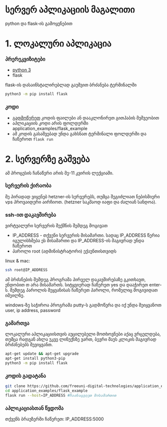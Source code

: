 # სერვერ აპლიკაციის მაგალითი
python და flask-ის გამოყენებით

# 1. ლოკალური აპლიკაცია

### პრერეკვიზიტები
- [python 3](https://www.python.org/downloads/)
- flask

flask-ის დასაინსტალირებლად გაუშვით ბრძანება ტერმინალში
```sh
python3 -m pip install flask
```

### კოდი
- [გადმოწერეთ](https://github.com/freeuni-digital-technologies/application_examples/archive/refs/heads/main.zip) კოდის ფაილები ან დააკლონირეთ გითჰაბის მეშვეობით
- აპლიკაციის კოდი არის ფოლდერში application_examples/flask_example
- ამ კოდის გასაშვებად უნდა გახსნათ ტერმინალი ფოლდერში და ჩაწეროთ `flask run`

# 2. სერვერზე გაშვება
ამ პროცესის ჩანაწერი არის მე-11 კვირის ლექციაში.

### სერვერის ქირაობა
მე პირადად ვიყენებ hetzner-ის სერვერებს, თუმცა შეგიძლიათ ნებისმიერი vps პროვაიდერი აირჩიოთ. (hetzner საკმაოდ იაფი და ძალიან სანდოა).

### ssh-ით დაკავშირება
ვირტუალური სერვერის შექმნის შემდეგ მოგივათ 
- IP_ADDRESS - თქვენი სერვერის მისამართი. სადაც IP_ADDRESS წერია იგულისხმება ეს მისამართი და IP_ADDRESS-ის მაგივრად უნდა ჩაწეროთ
- პაროლი root (ადმინისტრატორი) ექაუნთისთვიდს

linux & mac:
```sh
ssh root@IP_ADDRESS
```
ამ ბრძანების შემდეგ პროგრამა პირველ დაკავშირებაზე გკითხავთ, ენდობით თ არა მისამართს. სიტყვიერად ჩაწერეთ yes და დააჭირეთ enter-ს. შემდეგ პაროლის შეყვანისას ჩაწერეთ პაროლი, რომელიც მოგივიდათ იმეილზე.

windows-ზე საჭიროა პროგრამა putty-ს გადმოწერა და იქ უნდა შეიყვანოთ user, ip address, password

### გამართვა
ლოკალური აპლიკაციისთვის აუცილებელი მოთხოვნები აქაც ვრცელდება, თუმცა რადგან ახლა უკვე ლინუქსზე ვართ, ბევრი მაუს კლიკის მაგივრად ბრძანებებს შევიყვანთ. 
```sh
apt-get update && apt-get upgrade
apt-get install python3-pip
python3 -m pip install flask
```

### კოდის გადატანა
```sh
git clone https://github.com/freeuni-digital-technologies/application_examples.git
cd application_examples/flask_example
flask run --host=IP_ADDRESS #ჩაანაცვლეთ მისამართით
```
### აპლიკაციასთან წვდომა
თქვენს ბრაუზერში ჩაწერეთ: IP_ADDRESS:5000